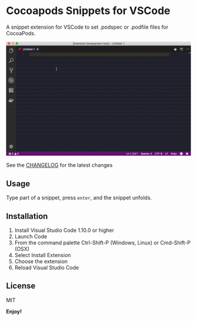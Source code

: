 # Cocoapods Snippets for VSCode

A snippet extension for VSCode to set .podspec or .podfile files for CocoaPods.

![use-extension](images/use-extension.gif)

See the [CHANGELOG](CHANGELOG.md) for the latest changes

## Usage

Type part of a snippet, press `enter`, and the snippet unfolds.

## Installation

1. Install Visual Studio Code 1.10.0 or higher
2. Launch Code
3. From the command palette Ctrl-Shift-P (Windows, Linux) or Cmd-Shift-P (OSX)
4. Select Install Extension
5. Choose the extension
6. Reload Visual Studio Code

## License

MIT

**Enjoy!**
